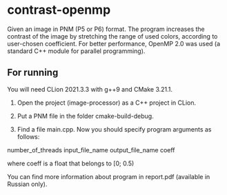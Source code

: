 # contrast-openmp
Given an image in PNM (P5 or P6) format. The program increases the contrast of the image by stretching the range of used colors, according to user-chosen coefficient. For better performance, OpenMP 2.0 was used (a standard C++ module for parallel programming).
## For running
You will need CLion 2021.3.3 with g++9 and CMake 3.21.1.

1) Open the project (image-processor) as a C++ project in CLion.

2) Put a PNM file in the folder cmake-build-debug.

3) Find a file main.cpp. Now you should specify program arguments as follows:

number_of_threads input_file_name output_file_name coeff

where coeff is a float that belongs to [0; 0.5)

You can find more information about program in report.pdf (available in Russian only).

